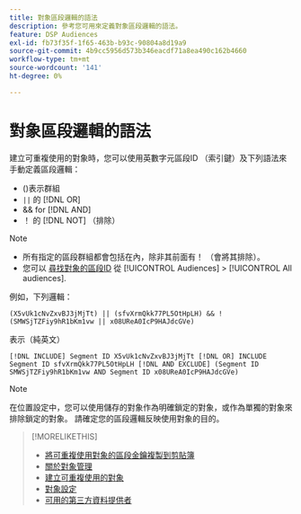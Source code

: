 ```yaml
---
title: 對象區段邏輯的語法
description: 參考您可用來定義對象區段邏輯的語法。
feature: DSP Audiences
exl-id: fb73f35f-1f65-463b-b93c-90804a8d19a9
source-git-commit: 4b9cc5956d573b346eacdf71a8ea490c162b4660
workflow-type: tm+mt
source-wordcount: '141'
ht-degree: 0%

---
```


# 對象區段邏輯的語法

建立可重複使用的對象時，您可以使用英數字元區段ID （索引鍵）及下列語法來手動定義區段邏輯：

* ()表示群組
* `||` 的 [!DNL OR] <!-- || escaped with backticks so Jenkins doesn't think it's a Markdown table -->
* &amp;&amp; for [!DNL AND]
* ！ 的 [!DNL NOT] （排除）

>[!NOTE]
>
>* 所有指定的區段群組都會包括在內，除非其前面有！ （會將其排除）。
>* 您可以 [尋找對象的區段ID](reusable-audience-clipboard.md) 從 [!UICONTROL Audiences] > [!UICONTROL All audiences].

例如，下列邏輯：

```
(X5vUk1cNvZxvBJ3jMjTt) || (sfvXrmQkk77PL5OtHpLH) && !(SMWSjTZFiy9hR1bKm1vw || x08UReA0IcP9HAJdcGVe)
```

表示（純英文）

```
[!DNL INCLUDE] Segment ID X5vUk1cNvZxvBJ3jMjTt [!DNL OR] INCLUDE Segment ID sfvXrmQkk77PL5OtHpLH [!DNL AND EXCLUDE] (Segment ID SMWSjTZFiy9hR1bKm1vw AND Segment ID x08UReA0IcP9HAJdcGVe)
```

>[!NOTE]
>
>在位置設定中，您可以使用儲存的對象作為明確鎖定的對象，或作為單獨的對象來排除鎖定的對象。 請確定您的區段邏輯反映使用對象的目的。

>[!MORELIKETHIS]
>
>* [將可重複使用對象的區段金鑰複製到剪貼簿](reusable-audience-clipboard.md)
>* [關於對象管理](audience-about.md)
>* [建立可重複使用的對象](reusable-audience-create.md)
>* [對象設定](audience-settings.md)
>* [可用的第三方資料提供者](third-party-data-providers.md)
